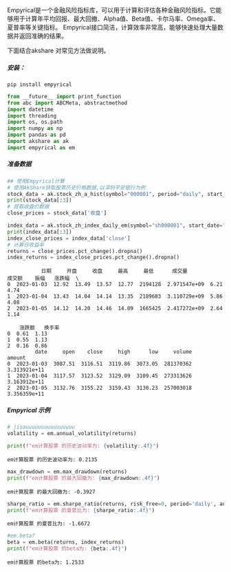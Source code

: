 Empyrical是一个金融风险指标库，可以用于计算和评估各种金融风险指标。它能够用于计算年平均回报、最大回撤、Alpha值、Beta值、卡尔马率、Omega率、夏普率等关键指标。 Empyrical接口简洁，计算效率非常高，能够快速处理大量数据并返回准确的结果。


下面结合akshare 对常见方法做说明。

##### 安装：
```
pip install empyrical

```


```python
from __future__ import print_function
from abc import ABCMeta, abstractmethod 
import datetime
import threading  
import os, os.path
import numpy as np 
import pandas as pd
import akshare as ak
import empyrical as em  
```

##### 准备数据


```python
## 使用Empyrical计算 
# 使用AkShare获取股票历史价格数据,以深圳平安银行为例  
stock_data = ak.stock_zh_a_hist(symbol="000001", period="daily", start_date="20230101", end_date='20231231', adjust="qfq")  
print(stock_data[:3])
# 提取收盘价数据  
close_prices = stock_data['收盘']  

index_data = ak.stock_zh_index_daily_em(symbol="sh000001", start_date="20230101", end_date="20231231")
print(index_data[:3])
index_close_prices = index_data['close']
# 计算日收益率  
returns = close_prices.pct_change().dropna()  
index_returns = index_close_prices.pct_change().dropna() 
```

               日期     开盘     收盘     最高     最低      成交量           成交额    振幅   涨跌幅  \
    0  2023-01-03  12.92  13.49  13.57  12.77  2194128  2.971547e+09  6.21  4.74   
    1  2023-01-04  13.43  14.04  14.14  13.35  2189683  3.110729e+09  5.86  4.08   
    2  2023-01-05  14.12  14.20  14.46  14.09  1665425  2.417272e+09  2.64  1.14   
    
        涨跌额   换手率  
    0  0.61  1.13  
    1  0.55  1.13  
    2  0.16  0.86  
             date     open    close     high      low     volume        amount
    0  2023-01-03  3087.51  3116.51  3119.86  3073.05  281370362  3.313921e+11
    1  2023-01-04  3117.57  3123.52  3129.09  3109.45  273313626  3.163912e+11
    2  2023-01-05  3132.76  3155.22  3159.43  3130.23  257003018  3.356359e+11


##### Empyrical 示例


```python
# jisauuuuuuuuuuuuuuuu
volatility = em.annual_volatility(returns)  

print(f"em计算股票 的历史波动率为: {volatility:.4f}")
```

    em计算股票 的历史波动率为: 0.2135



```python
max_drawdown = em.max_drawdown(returns) 
print(f"em计算股票 的最大回撤为: {max_drawdown:.4f}")
```

    em计算股票 的最大回撤为: -0.3927



```python
sharpe_ratio = em.sharpe_ratio(returns, risk_free=0, period='daily', annualization=None)
print(f"em计算股票 的夏普比为: {sharpe_ratio:.4f}")
```

    em计算股票 的夏普比为: -1.6672



```python
#em.beta?
beta = em.beta(returns, index_returns)
print(f"em计算股票 的beta为: {beta:.4f}")
```

    em计算股票 的beta为: 1.2533

